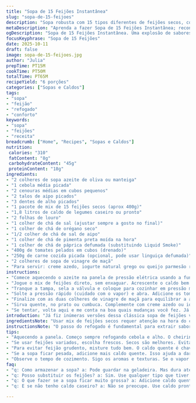 ```yaml
---
title: "Sopa de 15 Feijões Instantânea"
slug: "sopa-de-15-feijoes"
description: "Sopa robusta com 15 tipos diferentes de feijões secos, cozidos na panela de pressão elétrica com legumes, temperos e uma pitada defumada. Receita adaptada para uso prático, valorizando aromas e texturas. Combina o tradicional com um toque pessoal, substituindo cubos de caldo por caldos caseiros e trocando o Liquid Smoke por páprica defumada para um perfil diferente. Simples de preparar, rende seis porções e oferece uma experiência rica em sabor e conforto, ideal para dias mais frios ou refeições nutritivas sem mistério."
metaDescription: "Aprenda a fazer Sopa de 15 Feijões Instantânea; reconfortante e cheia de sabor, perfeita para dias frios."
ogDescription: "Sopa de 15 Feijões Instantânea. Uma explosão de sabores e aromas caseiros, ideal para aquecer o corpo e a alma em dias cinzentos."
focusKeyphrase: "Sopa de 15 Feijões"
date: 2025-10-11
draft: false
image: sopa-de-15-feijoes.jpg
author: "Julia"
prepTime: PT15M
cookTime: PT50M
totalTime: PT65M
recipeYield: "6 porções"
categories: ["Sopas e Caldos"]
tags:
- "sopa"
- "feijão"
- "refogado"
- "conforto"
keywords:
- "sopa"
- "feijões"
- "receita"
breadcrumb: ["Home", "Recipes", "Sopas e Caldos"]
nutrition: 
 calories: "310"
 fatContent: "8g"
 carbohydrateContent: "45g"
 proteinContent: "18g"
ingredients:
- "2 colheres de sopa azeite de oliva ou manteiga"
- "1 cebola média picada"
- "2 cenouras médias em cubos pequenos"
- "2 talos de aipo picados"
- "3 dentes de alho picados"
- "1 pacote de mix de 15 feijões secos (aprox 400g)"
- "1,8 litros de caldo de legumes caseiro ou pronto"
- "2 folhas de louro"
- "1 colher de chá de sal (ajustar sempre a gosto no final)"
- "1 colher de chá de orégano seco"
- "1/2 colher de chá de sal de aipo"
- "1 colher de chá de pimenta preta moída na hora"
- "1 colher de chá de páprica defumada (substituindo Liquid Smoke)"
- "400g de tomates pelados em cubos (drenado)"
- "250g de carne cozida picada (opcional, pode usar linguiça defumada)"
- "2 colheres de sopa de vinagre de maçã"
- "Para servir: creme azedo, iogurte natural grego ou queijo parmesão ralado"
instructions:
- "Comece aquecendo o azeite na panela de pressão elétrica usando a função refogar. Quando esquentar, jogue a cebola, as cenouras, o aipo e o alho. Quer textura, sabor, aroma na hora: mexa por uns 3-4 minutos até os legumes ficarem macios, soltando aquele cheiro que lembra cozinha de vó. Atenção pra não queimar o alho — mexa sempre."
- "Jogue o mix de feijões direto, sem enxaguar. Acrescente o caldo bem quente e as folhas de louro. Polvilhe o sal, orégano, sal de aipo, pimenta preta e a páprica defumada. Misture bem para evitar que os feijões grudem no fundo. Na minha experiência, isso evita aquele cheiro de queimado e também evita que algumas variedades de feijão cozinhem mais rápido que outras colando na panela."
- "Tranque a tampa, sela a válvula e coloque para cozinhar em pressão manual no nível alta por uns 48 minutos — preferi ajustar o tempo aqui pra conservar textura, porque excesso deixa os feijões meio papinha. Se a sua panela tiver contador, fique de olho nas primeiras vezes, cada aparelho é meio temperamental."
- "Solte a pressão rápido (cuidado com o vapor) e abra. Adicione os tomates e a carne cozida que preferir — usei linguiça calabresa em pedaços aqui umas vezes, fica mais rústico. Depois disso, tampe de novo, mas desligue o modo pressão e mantenha só no quente por 12 minutos. Assim os sabores se casam. Se deixar demais, o tomate desmancha demais e perde corpo."
- "Finalize com as duas colheres de vinagre de maçã para equilibrar a acidez e realçar os sabores. Prove, ajuste sal e pimenta. O vinagre dá aquele choque que evita que o caldo fique enjoativo depois de muito tempo no fogo."
- "Sirva quente, no prato ou cumbuca. Complemente com creme azedo ou iogurte natural, às vezes uso parmesão ralado para dar um toque salgado que casa com o defumado. É um clássico que rende e aquece para casa toda; bom ter uns pães na mão para mergulhar e molhar no caldo espesso."
- "Se tentar, volta aqui e me conta na boa quais mudanças você fez. Já testei sem cenoura, com caldo de galinha caseiro, até com folha de louro triturada. Dá pra brincar bastante, o segredo é respeitar o cozimento dos feijões e controlar a acidez no final."
introduction: "Já fiz inúmeras versões dessa clássica sopa de feijões variados na panela de pressão elétrica, sempre ajustando temperos e técnicas para que o caldo fique cheio de aroma, com feijões ao ponto — nem cru, nem um mingau que desmancha tudo. Trocar o Liquid Smoke por páprica defumada mudou o jogo, oferecendo aquele toque de fumaça sem pesar. Prefira caldo feito em casa para evitar a química e gorduras escondidas. Gosto também de começar refogando os legumes para liberar seu sabor natural; não só melhora a textura, mas a panela solta um cheiro que é uma agressão boa — daquelas que abre o apetite instantaneamente. Esta mistura de feijões rende muito e alimenta bem, ideal para o clima paulista que eu encaro direto, ou dias nublados no sul do país. Nunca uso feijões em conserva porque acho que perde essa sensação de casa, de receita de família. Se as vezes você está sem um tipo de feijão, qualquer outro entra sem drama. Basta manter a proporção do líquido para que cozinhem bem. Deixo aqui o manual que aprendi na marra, pra você acertar e sentir o prazer dessa receita sem estresse."
ingredientsNote: "Usar mix de feijões secos requer atenção na hora do cozimento — legumes muito moles indicam cozimento demais e normalmente perdem parte do sabor natural. O ideal é usar feijões frescos e secos, sem conservantes. Troque o Liquid Smoke por páprica defumada ou uma pitada de cominho tostado para variar o toque defumado. Se não tiver caldo caseiro, caldo pronto pode funcionar, mas prefira os com menos sódio; ajustar sal no final é sempre bom. O vinagre de maçã é o segredo para dar um toque ácido e equilibrar sabores. Se quiser proteína vegetariana, pode pular a carne — use pedaços de tofu defumado. Azeite de oliva ou manteiga são aceitáveis, a manteiga dá um toque a mais de cremosidade, mas visto que aqui é feijão, ozeite equilibra sem pesar. Folhas de louro são obrigatórias para evitar aquele sabor 'enjoado' do feijão cozido, sempre tirar depois do cozimento para não amargar."
instructionsNote: "O passo do refogado é fundamental para extrair sabor dos legumes e liberar óleos essenciais do alho e cebola. Cozinhar os feijões sob pressão alta por cerca de 45-50 minutos evita que fiquem moles demais, mas o tempo pode variar conforme o seu modelo de panela. Segure o relógio e confie no aroma, na textura dos legumes, nas bolinhas que estouram com a pressão, ou até no visual do caldo que engrossa. Ao soltar a pressão, cuidado com o vapor quente para evitar acidentes; use um pano grosso ou luvas. A adição do tomate e da carne no final evita que se desmanchem na panela, mantendo textura e sabor frescos. O período no modo aquecimento é para mesclar bem tudo antes de servir. Ajuste o sal só no final para evitar excesso. Sempre licença a panela que feita de louça para não riscar com utensílios metálicos durante o refogado. Se a sopa parecer seca, coloque um pouco mais de caldo quente no final. É fácil errar na consistência se não estiver olhando e mexendo bem no início."
tips:
- "Aquecendo a panela. Começo sempre refogando cebola e alho. O cheirinho é fundamental. Nos primeiros 3-4 minutos, não deixe dourar demais. Cuidado com o alho, queima fácil. Mexa sempre. Cenouras e aipo trazem textura, mas atenção."
- "Se usar feijões variados, escolha frescos. Secos são melhores. Evita o sabor de conservação que dá gosto de enlatado. Pode trocar a carne por tofu defumado, se preferir. Linguiça defumada traz aquele fundo rústico, mas tofu é leve."
- "Para evitar feijão grudento, misture tudo bem. O caldo quente é chave. Temperos na hora certa, equilibra o sabor. Ajustar o sal no final, crucial. Às vezes, uso caldo pronto, mas cuidado com o sódio. Mais natural, melhor."
- "Se a sopa ficar pesada, adicione mais caldo quente. Isso ajuda a dar fluidez. No final, aquela colherada de vinagre. Faz diferença, equilibra tudo. Não tenha medo de experimentar. Brinque com os ingredientes."
- "Observe o tempo de cozimento. Sigo os aromas e texturas. Se o vapor soltar com força, é sinal. Em 48 minutos, a maioria dos feijões já está no ponto certo — nem papinha, nem cru. O ideal é a mistura perfeita."
faq:
- "q: Como armazenar a sopa? a: Pode guardar na geladeira. Mas dura até três dias. Congelar é opção ótima. Retire em porções. Assim você tem sempre à mão."
- "q: Posso substituir os feijões? a: Sim. Use qualquer tipo que tiver. Apenas mantenha a proporção de líquido. Não exceda, senão a consistência muda."
- "q: O que fazer se a sopa ficar muito grossa? a: Adicione caldo quente. Aos poucos, mexendo. Uma pitada de sal também pode ajudar a soltar o sabor."
- "q: E se não tenho caldo caseiro? a: Não se preocupe. Use caldo pronto. Mas escolha marcas com menos sódio. Sempre ajuste o sal no final."

---
```

